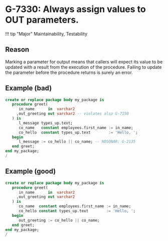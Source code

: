 # G-7330: Always assign values to OUT parameters.

!!! tip "Major"
    Maintainability, Testability

## Reason

Marking a parameter for output means that callers will expect its value to be updated with a result from the execution of the procedure. Failing to update the parameter before the procedure returns is surely an error.

## Example (bad)

``` sql
create or replace package body my_package is
   procedure greet(
      in_name      in  varchar2
     ,out_greeting out varchar2 -- violates also G-7150
   ) is
      l_message types_up.text;
      co_name   constant employees.first_name := in_name;
      co_hello  constant types_up.text        := 'Hello, ';
   begin
      l_message := co_hello || co_name; -- NOSONAR: G-2135
   end greet;
end my_package;
/
```

## Example (good)

``` sql
create or replace package body my_package is
   procedure greet(
      in_name      in  varchar2
     ,out_greeting out varchar2
   ) is
      co_name  constant employees.first_name := in_name;
      co_hello constant types_up.text        := 'Hello, ';
   begin
      out_greeting := co_hello || co_name;
   end greet;
end my_package;
/
```